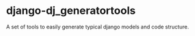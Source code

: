 # django-dj_generatortools
A set of tools to easily generate typical django models and code structure.

